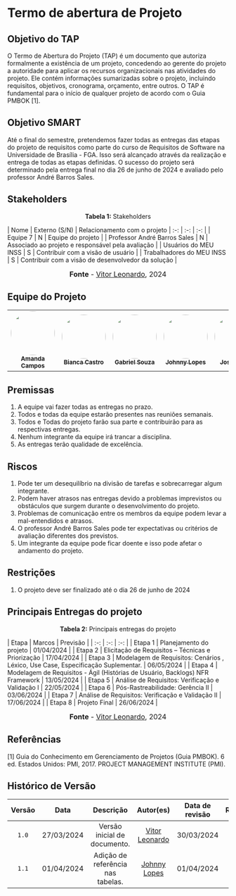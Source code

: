 # Termo de abertura de Projeto

## Objetivo do TAP
O Termo de Abertura do Projeto (TAP) é um documento que autoriza formalmente a existência de um projeto, concedendo ao gerente do projeto a autoridade para aplicar os recursos organizacionais nas atividades do projeto. Ele contém informações sumarizadas sobre o projeto, incluindo requisitos, objetivos, cronograma, orçamento, entre outros. O TAP é fundamental para o início de qualquer projeto de acordo com o Guia PMBOK [1].

## Objetivo SMART

Até o final do semestre, pretendemos fazer todas as entregas das etapas do projeto de requisitos como parte do curso de Requisitos de Software na Universidade de Brasília - FGA. Isso será alcançado através da realização e entrega de todas as etapas definidas. O sucesso do projeto será determinado pela entrega final no dia 26 de junho de 2024 e avaliado pelo professor André Barros Sales. 

## Stakeholders
<p align="center" > <strong> Tabela 1:</Strong> Stakeholders</font> <gitbr></p>
| Nome | Externo (S/N) | Relacionamento com o projeto 
| :-: | :-: | :-: |
| Equipe 7 | N  | Equipe do projeto | 
| Professor André Barros Sales | N  | Associado ao projeto e responsável pela avaliação | 
| Usuários do MEU INSS | S  | Contribuir com a visão de usuário | 
| Trabalhadores do MEU INSS | S  | Contribuir com a visão de desenvolvedor da solução | 

<font size="3"><p style="text-align: center"><b>Fonte</b> - [Vitor Leonardo](https://github.com/vitorfleonardo), 2024</p></font>

## Equipe do Projeto
<table>
  <tr>
    <td align="center"><a href="https://github.com/acamposs"><img style="border-radius: 50%;" src="https://github.com/acamposs.png" width="100px;" alt=""/><br /><sub><b>Amanda Campos</b></sub></a><br /><a href="Link git" title="Rocketseat"></a></td>
    <td align="center"><a href="https://github.com/BiancaPatrocinio7"><img style="border-radius: 50%;" src="https://github.com/BiancaPatrocinio7.png" width="100px;" alt=""/><br /><sub><b>Bianca Castro</b></sub></a><br /><a href="Link git" title="Rocketseat"></a></td>
    <td align="center"><a href="https://github.com/GabrielMS00"><img style="border-radius: 50%;" src="https://github.com/GabrielMS00.png" width="100px;" alt=""/><br /><sub><b>Gabriel Souza</b></sub></a><br /><a href="Link git" title="Rocketseat"></a></td>
        <td align="center"><a href="https://github.com/JohnnyLopess"><img style="border-radius: 50%;" src="https://github.com/JohnnyLopess.png" width="100px;" alt=""/><br /><sub><b>Johnny Lopes</b></sub></a><br />
        <td align="center"><a href="https://github.com/JoseFilipi"><img style="border-radius: 50%;" src="https://github.com/JoseFilipi.png" width="100px;" alt=""/><br /><sub><b>José Souza</b></sub></a><br />
    <td align="center"><a href="https://github.com/paulohborba"><img style="border-radius: 50%;" src="https://github.com/paulohborba.png" width="100px;" alt=""/><br /><sub><b>Paulo Borba</b></sub></a><br />
    <td align="center"><a href="https://github.com/vitorfleonardo"><img style="border-radius: 50%;" src="https://github.com/vitorfleonardo.png" width="100px;" alt=""/><br /><sub><b>Vitor Leonardo</b></sub></a><br />
  </tr>
</table>

## Premissas
01) A equipe vai fazer todas as entregas no prazo. <br>
02) Todos e todas da equipe estarão presentes nas reuniões semanais.<br>
03) Todos e Todas do projeto farão sua parte e contribuirão para as respectivas entregas.<br>
04) Nenhum integrante da equipe irá trancar a disciplina.<br>
05) As entregas terão qualidade de excelência.<br>

## Riscos
01) Pode ter um desequilíbrio na divisão de tarefas e sobrecarregar algum integrante.<br>
02) Podem haver atrasos nas entregas devido a problemas imprevistos ou obstáculos que surgem durante o desenvolvimento do projeto.<br>
03) Problemas de comunicação entre os membros da equipe podem levar a mal-entendidos e atrasos.<br>
04) O professor André Barros Sales pode ter expectativas ou critérios de avaliação diferentes dos previstos.<br>
05) Um integrante da equipe pode ficar doente e isso pode afetar o andamento do projeto.<br>

## Restrições
01) O projeto deve ser finalizado até o dia 26 de junho de 2024<br>


## Principais Entregas do projeto
<p align="center" > <strong> Tabela 2:</Strong> Principais entregas do projeto</font> <gitbr></p>
| Etapa | Marcos | Previsão | 
| :-: | :-: | :-: |
| Etapa 1 |  Planejamento do projeto | 01/04/2024 | 
| Etapa 2 |  Elicitação de Requisitos – Técnicas e Priorização | 17/04/2024 | 
| Etapa 3 | Modelagem de Requisitos: Cenários , Léxico, Use Case, Especificação Suplementar. | 06/05/2024 | 
| Etapa 4 | Modelagem de Requisitos - Ágil (Histórias de Usuário, Backlogs) NFR Framework | 13/05/2024 | 
| Etapa 5 | Análise de Requisitos: Verificação e Validação I | 22/05/2024 | 
| Etapa 6 | Pós-Rastreabilidade: Gerência II | 03/06/2024 |
| Etapa 7 | Análise de Requisitos: Verificação e Validação II | 17/06/2024 |
| Etapa 8 | Projeto Final | 26/06/2024 |

<font size="3"><p style="text-align: center"><b>Fonte</b> - [Vitor Leonardo](https://github.com/vitorfleonardo), 2024</p></font>


## Referências
[1] Guia do Conhecimento em Gerenciamento de Projetos (Guia PMBOK). 6 ed. Estados Unidos: PMI, 2017. PROJECT MANAGEMENT INSTITUTE (PMI).

## Histórico de Versão
| Versão | Data | Descrição | Autor(es) | Data de revisão | Revisor(es) |
| :-: | :-: | :-: | :-: | :-: | :-: |
| `1.0` | 27/03/2024  | Versão inicial de documento. | [Vitor Leonardo](https://github.com/vitorfleonardo) | 30/03/2024 | [Johnny Lopes](https://github.com/JohnnyLopess) |
| `1.1` | 01/04/2024  | Adição de referência nas tabelas. | [Johnny Lopes](https://github.com/JohnnyLopess) | 01/04/2024 | [Amanda Campos](https://github.com/acamposs) |

